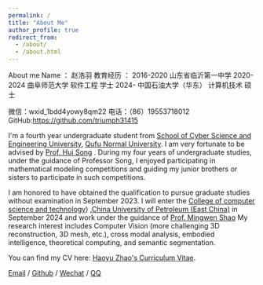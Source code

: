 ```yaml
---
permalink: /
title: "About Me"
author_profile: true
redirect_from: 
  - /about/
  - /about.html
---
```

About me
Name    ： 赵浩羽
教育经历 ：
2016-2020 山东省临沂第一中学
2020-2024 曲阜师范大学 软件工程 学士
2024-     中国石油大学（华东） 计算机技术 硕士

微信：wxid_1bdd4yowy8qm22
电话：（86）19553718012
GitHub:https://github.com/triumph31415

I'm a fourth year undergraduate student from [School of Cyber Science and Engineering University](https://cyber.qfnu.edu.cn/index.htm), [Qufu Normal University](https://www.qfnu.edu.cn/). I am very fortunate to be advised by [Prof. Hui Song](https://cyber.qfnu.edu.cn/info/1239/2571.htm) . During my four years of undergraduate studies, under the guidance of Professor Song, I enjoyed participating in mathematical modeling competitions and guiding my junior brothers or sisters to participate in such competitions.

I am honored to have obtained the qualification to pursue graduate studies without examination in September 2023.  I will enter the [College of computer science and technology](https://computer.upc.edu.cn/)) ,[China University of Petroleum (East China)](https://www.upc.edu.cn/) in September 2024 and work under the guidance of [Prof. Mingwen Shao](https://computer.upc.edu.cn/2017/0313/c6287a103909/page.htm)  My research interest includes Computer Vision (more challenging 3D reconstruction, 3D mesh, etc.), cross modal analysis, embodied intelligence, theoretical computing, and semantic segmentation.


You can find my CV here: [Haoyu Zhao's Curriculum Vitae](../assets/Curriculum_Vitae.pdf).

[Email](haoyuzhao1.732@gmail.com) / [Github](https://github.com/triumph31415)  /  [Wechat](../images/Wechat.jpg)   /  [QQ](../images/QQ.jpg)



